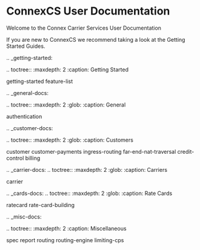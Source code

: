 # ConnexCS User Documentation

Welcome to the Connex Carrier Services User Documentation

If you are new to ConnexCS we recommend taking a look at the Getting Started Guides.

.. _getting-started:

.. toctree::
   :maxdepth: 2
   :caption: Getting Started

   getting-started
   feature-list

.. _general-docs:

.. toctree::
   :maxdepth: 2
   :glob:
   :caption: General

   authentication

.. _customer-docs:

.. toctree::
   :maxdepth: 2
   :glob:
   :caption: Customers

   customer
   customer-payments
   ingress-routing
   far-end-nat-traversal
   credit-control
   billing
   
.. _carrier-docs:
.. toctree::
   :maxdepth: 2
   :glob:
   :caption: Carriers

   carrier

.. _cards-docs:
.. toctree::
   :maxdepth: 2
   :glob:
   :caption: Rate Cards

   ratecard
   rate-card-building

.. _misc-docs:

.. toctree::
   :maxdepth: 2
   :caption: Miscellaneous

   spec
   report
   routing
   routing-engine
   limiting-cps
